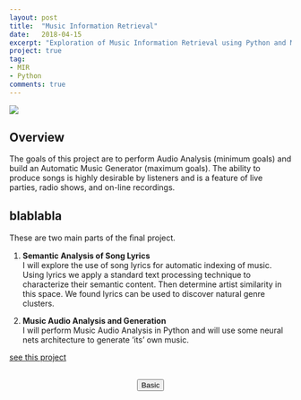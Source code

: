 ```yaml
---
layout: post
title:  "Music Information Retrieval"
date:   2018-04-15
excerpt: "Exploration of Music Information Retrieval using Python and Machine Learning Algorithms"
project: true
tag:
- MIR 
- Python
comments: true
---
```


<img src="http://spectralefficiency.co.uk/img/logo_white.png" align="center"> </img>

## Overview

The goals of this project are to perform Audio Analysis (minimum goals) and build an Automatic Music Generator (maximum goals). The ability to produce songs is highly desirable by listeners and is a feature of live parties, radio shows, and on-line recordings.  

## blablabla

These are two main parts of the ﬁnal project.

1. **Semantic Analysis of Song Lyrics**  
	I will explore the use of song lyrics for automatic indexing of music. Using lyrics we apply a standard text processing technique to characterize their semantic content. Then determine artist similarity in this space. We found lyrics can be used to discover natural genre clusters.

2. **Music Audio Analysis and Generation**  
	I will perform Music Audio Analysis in Python and will use some neural nets architecture to generate ’its’ own music.

[see this project](https://github.com/Zhenye-Na/music-info-retrieval)
<br><br>

<div class="container" align="center">
  <button type="button" class="btn" href="https://github.com/Zhenye-Na/music-info-retrieval">Basic</button
</div>

